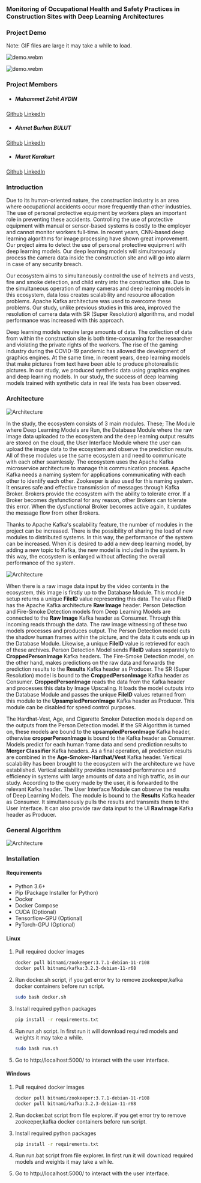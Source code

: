 ### Monitoring of Occupational Health and Safety Practices in Construction Sites with Deep Learning Architectures

### Project Demo

Note: GIF files are large it may take a while to load.

![demo.webm](./Proje%20Mimarisi/demo1.gif)

![demo.webm](./Proje%20Mimarisi/demo2.gif)

### Project Members

- ##### Muhammet Zahit AYDIN

[Github](https://github.com/muhammedzahit)
[LinkedIn](https://www.linkedin.com/in/muhammed-zahid-ayd%C4%B1n-14620319a/)

- ##### Ahmet Burhan BULUT

[Github](https://github.com/burhanbulut)
[LinkedIn](https://www.linkedin.com/in/aburhanbulut/)

- ##### Murat Karakurt

[Github](https://github.com/mrtkrkrt)
[LinkedIn](https://www.linkedin.com/in/murat-karakurt-5b422119a/)

### Introduction

Due to its human-oriented nature, the construction industry is an area where occupational accidents occur more frequently than other industries. The use of personal protective equipment by workers plays an important role in preventing these accidents. Controlling the use of protective equipment with manual or sensor-based systems is costly to the employer and cannot monitor workers full-time. In recent years, CNN-based deep learning algorithms for image processing have shown great improvement. Our project aims to detect the use of personal protective equipment with deep learning models. Our deep learning models will simultaneously process the camera data inside the construction site and will go into alarm in case of any security breach.

Our ecosystem aims to simultaneously control the use of helmets and vests, fire and smoke detection, and child entry into the construction site. Due to the simultaneous operation of many cameras and deep learning models in this ecosystem, data loss creates scalability and resource allocation problems. Apache Kafka architecture was used to overcome these problems. Our study, unlike previous studies in this area, improved the resolution of camera data with SR (Super Resolution) algorithms, and model performance was increased with this approach.

Deep learning models require large amounts of data. The collection of data from within the construction site is both time-consuming for the researcher and violating the private rights of the workers. The rise of the gaming industry during the COVID-19 pandemic has allowed the development of graphics engines. At the same time, in recent years, deep learning models that make pictures from text have been able to produce photorealistic pictures. In our study, we produced synthetic data using graphics engines and deep learning models. In our study, the success of deep learning models trained with synthetic data in real life tests has been observed.

### Architecture

![Architecture](./Proje%20Mimarisi/resimler/architecture_w_2.png)

In the study, the ecosystem consists of 3 main modules. These; The Module where Deep Learning Models are Run, the Database Module where the raw image data uploaded to the ecosystem and the deep learning output results are stored on the cloud, the User Interface Module where the user can upload the image data to the ecosystem and observe the prediction results. All of these modules use the same ecosystem and need to communicate with each other seamlessly. The ecosystem uses the Apache Kafka microservice architecture to manage this communication process. Apache Kafka needs a naming system for applications communicating with each other to identify each other. Zookeeper is also used for this naming system. It ensures safe and effective transmission of messages through Kafka Broker. Brokers provide the ecosystem with the ability to tolerate error. If a Broker becomes dysfunctional for any reason, other Brokers can tolerate this error. When the dysfunctional Broker becomes active again, it updates the message flow from other Brokers. 

Thanks to Apache Kafka's scalability feature, the number of modules in the project can be increased. There is the possibility of sharing the load of new modules to distributed systems. In this way, the performance of the system can be increased. When it is desired to add a new deep learning model, by adding a new topic to Kafka, the new model is included in the system. In this way, the ecosystem is enlarged without affecting the overall performance of the system.

![Architecture](./Proje%20Mimarisi/resimler/architecture_w_1.png)

When there is a raw image data input by the video contents in the ecosystem, this image is firstly up to the Database Module. This module setup returns a unique <b>FileID</b> value representing this data. The value <b>FileID</b> has the Apache Kafka architecture <b>Raw Image</b> header.
Person Detection and Fire-Smoke Detection models from Deep Learning Models are connected to the <b>Raw Image</b> Kafka header as Consumer. Through this incoming reads through the data. The raw image witnessing of these two models processes and produces output. The Person Detection model cuts the shadow human frames within the picture, and the data it cuts ends up in the Database Module. Likewise, a unique <b>FileID</b> value is retrieved for each of these archives. Person Detection Model sends <b>FileID</b> values separately to <b>CroppedPersonImage</b> Kafka headers. The Fire-Smoke Detection model, on the other hand, makes predictions on the raw data and forwards the prediction results to the <b>Results</b> Kafka header as Producer.
The SR (Super Resolution) model is bound to the <b>CroppedPersonImage</b> Kafka header as Consumer. <b>CroppedPersonImage</b> reads the data from the Kafka header and processes this data by Image Upscaling. It loads the model outputs into the Database Module and passes the unique <b>FileID</b> values returned from this module to the <b>UpsampledPersonImage</b> Kafka header as Producer. This module can be disabled for speed control purposes.

The Hardhat-Vest, Age, and Cigarette Smoker Detection models depend on the outputs from the Person Detection model. If the SR Algorithm is turned on, these models are bound to the <b>upsampledPersonImage</b> Kafka header, otherwise <b>cropperPersonImage</b> is bound to the Kafka header as Consumer. Models predict for each human frame data and send prediction results to <b>Merger Classifier</b> Kafka headers. As a final operation, all prediction results are combined in the <b>Age-Smoker-Hardhat/Vest</b> Kafka header. Vertical scalability has been brought to the ecosystem with the architecture we have established. Vertical scalability provides increased performance and efficiency in systems with large amounts of data and high traffic, as in our study. According to the query made by the user, it is forwarded to the relevant Kafka header. 
The User Interface Module can observe the results of Deep Learning Models. The module is bound to the <b>Results</b> Kafka header as Consumer. It simultaneously pulls the results and transmits them to the User Interface. It can also provide raw data input to the UI <b>RawImage</b> Kafka header as Producer.

### General Algorithm

![Architecture](./Proje%20Mimarisi/resimler/general_algorithm.png)

### Installation

#### Requirements

- Python 3.6+
- Pip (Package Installer for Python)
- Docker
- Docker Compose
- CUDA (Optional)
- Tensorflow-GPU (Optional)
- PyTorch-GPU (Optional)

#### Linux

1. Pull required docker images

    ```bash
    docker pull bitnami/zookeeper:3.7.1-debian-11-r108
    docker pull bitnami/kafka:3.2.3-debian-11-r68
    ```

2. Run docker.sh script, if you get error try to remove zookeeper,kafka docker containers before run script.

    ```bash
    sudo bash docker.sh
    ```

3. Install required python packages

    ```bash
    pip install -r requirements.txt
    ```

4. Run run.sh script. In first run it will download required models and weights it may take a while.

    ```bash
    sudo bash run.sh
    ```

5. Go to http://localhost:5000/ to interact with the user interface.

#### Windows

1. Pull required docker images

    ```bash
    docker pull bitnami/zookeeper:3.7.1-debian-11-r108
    docker pull bitnami/kafka:3.2.3-debian-11-r68
    ```
2. Run docker.bat script from file explorer. if you get error try to remove zookeeper,kafka docker containers before run script.

3. Install required python packages

    ```bash
    pip install -r requirements.txt
    ```
4. Run run.bat script from file explorer. In first run it will download required models and weights it may take a while.

5. Go to http://localhost:5000/ to interact with the user interface.

